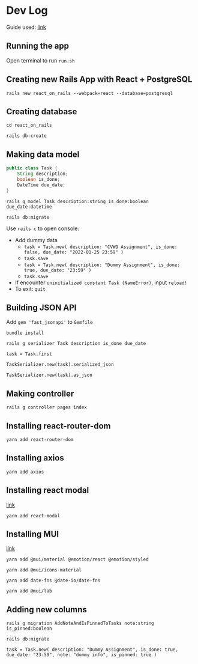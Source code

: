 # Dev Log

Guide used: [link](https://zayne.io/articles/how-to-build-a-crud-app-with-ruby-on-rails-and-react#GettingStarted)

## Running the app

Open terminal to run `run.sh`

## Creating new Rails App with React + PostgreSQL

`rails new react_on_rails --webpack=react --database=postgresql`

## Creating database

`cd react_on_rails`

`rails db:create`

## Making data model

``` java
public class Task {
    String description;
    boolean is_done;
    DateTime due_date;
}
```

`rails g model Task description:string is_done:boolean due_date:datetime`

`rails db:migrate`

Use `rails c` to open console:
* Add dummy data
    * `task = Task.new( description: "CVWO Assignment", is_done: false, due_date: "2022-01-25 23:59" )`
    * `task.save`
    * `task = Task.new( description: "Dummy Assignment", is_done: true, due_date: "23:59" )`
    * `task.save`
* If encounter `uninitialized constant Task (NameError)`, input `reload!`
* To exit: `quit`

## Building JSON API

Add `gem 'fast_jsonapi'` to `Gemfile`

`bundle install`

`rails g serializer Task description is_done due_date`

`task = Task.first`

`TaskSerializer.new(task).serialized_json`

`TaskSerializer.new(task).as_json`

## Making controller

`rails g controller pages index`

## Installing react-router-dom

`yarn add react-router-dom`

## Installing axios

`yarn add axios`

## Installing react modal

[link](https://github.com/reactjs/react-modal)

`yarn add react-modal`

## Installing MUI

[link](https://mui.com/)

`yarn add @mui/material @emotion/react @emotion/styled`

`yarn add @mui/icons-material`

`yarn add date-fns @date-io/date-fns`

`yarn add @mui/lab`
 
 ## Adding new columns

`rails g migration AddNoteAndIsPinnedToTasks note:string is_pinned:boolean`

`rails db:migrate`

`task = Task.new( description: "Dummy Assignment", is_done: true, due_date: "23:59", note: "dummy info", is_pinned: true )`
